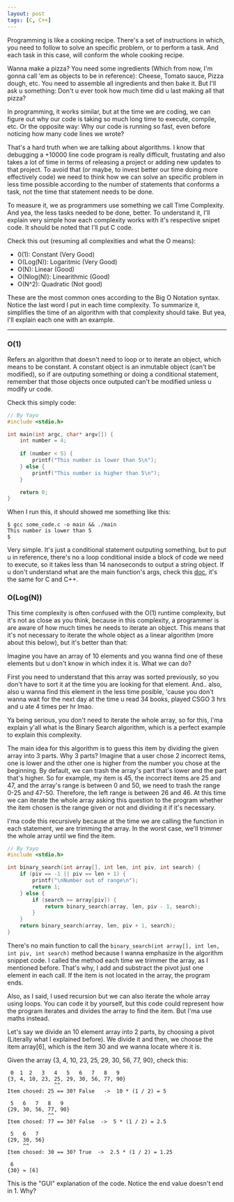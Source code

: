 ```yaml
---
layout: post
tags: [C, C++]
---
```



Programming is like a cooking recipe. There's a set of instructions in which, you need to follow to solve an specific problem, or to perform a task. And each task in this case, will conform the whole cooking recipe. 

Wanna make a pizza? You need some ingredients (Which from now, I'm gonna call 'em as objects to be in reference): Cheese, Tomato sauce, Pizza dough, etc. You need to assemble all ingredients and then bake it. But I'll ask u something: Don't u ever took how much time did u last making all that pizza? 

In programming, it works similar, but at the time we are coding, we can figure out why our code is taking so much long time to execute, compile, etc. Or the opposite way: Why our code is running so fast, even before noticing how many code lines we wrote?

That's a hard truth when we are talking about algorithms. I know that debugging a +10000 line code program is really difficult, frustating and also takes a lot of time in terms of releasing a project or adding new updates to that project. To avoid that (or maybe, to invest better our time doing more effectively code) we need to think how we can solve an specific problem in less time possible according to the number of statements that conforms a task, not the time that statement needs to be done.  

To measure it, we as programmers use something we call Time Complexity. And yea, the less tasks needed to be done, better. To understand it, I'll explain very simple how each complexity works with it's respective snipet code. It should be noted that I'll put C code. 

Check this out (resuming all complexities and what the O means):
- 0(1): Constant (Very Good)
- O(Log(N)): Logaritmic (Very Good)
- O(N): Linear (Good)
- O(Nlog(N)): Linearithmic (Good)
- O(N^2): Quadratic (Not good)

These are the most common ones according to the Big O Notation syntax. Notice the last word I put in each time complexity. To summarize it, simplifies the time of an algorithm with that complexity should take. But yea, I'll explain each one with an example. 

* * *

### O(1)

Refers an algorithm that doesn't need to loop or to iterate an object, which means to be constant. A constant object is an inmutable object (can't be modified), so if are outputing something or doing a conditional statement, remember that those objects once outputed can't be modified unless u modify ur code. 

Check this simply code:

```c
// By Yayo
#include <stdio.h>

int main(int argc, char* argv[]) {
    int number = 4;
    
    if (number < 5) {
        printf("This number is lower than 5\n");
    } else {
        printf("This number is higher than 5\n");
    }

    return 0;
}
```
When I run this, it should showed me something like this: 

```
$ gcc some_code.c -o main && ./main
This number is lower than 5
$
```

Very simple. It's just a conditional statement outputing something, but to put u in reference, there's no a loop conditional inside a block of code we need to execute, so it takes less than 14 nanoseconds to output a string object. If u don't understand what are the main function's args, check this [doc](https://linuxhint.com/argc-argv-cpp/), it's the same for C and C++. 


### O(Log(N))

This time complexity is often confused with the O(1) runtime complexity, but it's not as close as you think, because in this complexity, a programmer is are aware of how much times he needs to iterate an object. This means that it's not necessary to iterate the whole object as a linear algorithm (more about this below), but it's better than that:

Imagine you have an array of 10 elements and you wanna find one of these elements but u don't know in which index it is. What we can do? 

First you need to understand that this array was sorted previously, so you don't have to sort it at the time you are looking for that element. And.. also, also u wanna find this element in the less time posible, 'cause you don't wanna wait for the next day at the time u read 34 books, played CSGO 3 hrs and u ate 4 times per hr lmao. 

Ya being serious, you don't need to iterate the whole array, so for this, I'ma explain y'all what is the Binary Search algorithm, which is a perfect example to explain this complexity. 

The main idea for this algorithm is to guess this item by dividing the given array into 3 parts. Why 3 parts? Imagine that a user chose 2 incorrect items, one is lower and the other one is higher from the number you chose at the beginning. By default, we can trash the array's part that's lower and the part that's higher. So for example, my item is 45, the incorrect items are 25 and 47, and the array's range is between 0 and 50, we need to trash the range 0-25 and 47-50. Therefore, the left range is between 26 and 46. At this time we can iterate the whole array asking this question to the program whether the item chosen is the range given or not and dividing it if it's necessary. 

I'ma code this recursively because at the time we are calling the function in each statement, we are trimming the array. In the worst case, we'll trimmer the whole array until we find the item. 

```c
// By Yayo
#include <stdio.h>

int binary_search(int array[], int len, int piv, int search) {
    if (piv == -1 || piv == len + 1) {
        printf("\nNumber out of range\n");
        return 1;
    } else {
        if (search >= array[piv]) {
            return binary_search(array, len, piv - 1, search);
        }
    }
    return binary_search(array, len, piv + 1, search);
}

```

There's no main function to call the ```binary_search(int array[], int len, int piv, int search)``` method because I wanna emphasize in the algorithm snippet code. I called the method each time we trimmer the array, as I mentioned before. That's why, I add and substract the pivot just one element in each call. If the item is not located in the array, the program ends. 

Also, as I said, I used recursion but we can also iterate the whole array using loops. You can code it by yourself, but this code could represent how the program iterates and divides the array to find the item. But I'ma use maths instead. 

Let's say we divide an 10 element array into 2 parts, by choosing a pivot (Literally what I explained before). We divide it and then, we choose the item array[6], which is the item 30 and we wanna locate where it is. 

Given the array {3, 4, 10, 23, 25, 29, 30, 56, 77, 90}, check this: 

```
 0  1  2   3   4   5   6   7   8   9
{3, 4, 10, 23, 25, 29, 30, 56, 77, 90} 
               ^^
Item chosed: 25 == 30? False   ->  10 * (1 / 2) = 5 

 5   6   7   8   9
{29, 30, 56, 77, 90}
             ^^
Item chosed: 77 == 30? False  ->  5 * (1 / 2) = 2.5 

 5   6   7
{29, 30, 56}
     ^^
Item chosed: 30 == 30? True  ->  2.5 * (1 / 2) = 1.25 

 6
{30} = [6]
```

This is the "GUI" explanation of the code. Notice the end value doesn't end in 1. Why?
